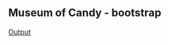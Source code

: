 ## Museum of Candy - bootstrap

[Output](https://juveria-dalvi.github.io/Projects/MUSEUM%20OF%20CANDY/index.html)
